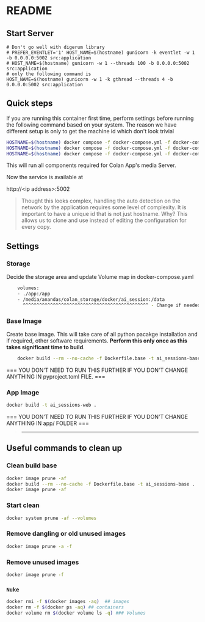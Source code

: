# README

## Start Server
```
# Don't go well with digerum library
# PREFER_EVENTLET='1' HOST_NAME=$(hostname) gunicorn -k eventlet -w 1 -b 0.0.0.0:5002 src:application
# HOST_NAME=$(hostname) gunicorn -w 1 --threads 100 -b 0.0.0.0:5002 src:application
# only the following command is 
HOST_NAME=$(hostname) gunicorn -w 1 -k gthread --threads 4 -b 0.0.0.0:5002 src:application
```

## Quick steps

If you are running this container first time, perform settings before running the following command based on your system. The reason we have different setup is only to get the machine id which don't look trivial

```bash
HOSTNAME=$(hostname) docker compose -f docker-compose.yml -f docker-compose.rpi.yml up -d
HOSTNAME=$(hostname) docker compose -f docker-compose.yml -f docker-compose.linux.yml up -d
HOSTNAME=$(hostname) docker compose -f docker-compose.yml -f docker-compose.mac.yml up -d
```

This will run all components required for Colan App's media Server.

Now the service is available at

http://\<ip address\>:5002

> Thought this looks complex, handling the auto detection on the network by the application requires some level of complexity.
> It is important to have a unique id that is not just hostname. Why? This allows us to clone and use instead of editing the configuration
> for every copy.

## Settings

### Storage

Decide the storage area and update Volume map in docker-compose.yaml

```bash
    volumes:
    - ./app:/app
    - /media/anandas/colan_storage/docker/ai_session:/data
      ^^^^^^^^^^^^^^^^^^^^^^^^^^^^^^^^^^^^^^^^^^^^^^ - Change if needed
```

### Base Image

Create base image. This will take care of all python pacakge installation and if required, other software requirements.  **Perform this only once as this takes significant time to build**.

```bash
    docker build --rm --no-cache -f Dockerfile.base -t ai_sessions-base . # Base image, 
```

=== YOU DON'T NEED TO RUN THIS FURTHER IF YOU DON'T CHANGE ANYTHING IN pyproject.toml FILE. ===

### App Image

```bash
docker build -t ai_sessions-web .
```

=== YOU DON'T NEED TO RUN THIS FURTHER IF YOU DON'T CHANGE ANYTHING IN app/ FOLDER ===

> ---------------------------------------------------------------------------------------------------

## Useful commands to clean up

### Clean build base

```bash
docker image prune -af 
docker build --rm --no-cache -f Dockerfile.base -t ai_sessions-base . 
docker image prune -af
```

### Start clean

```bash
docker system prune -af --volumes
```

### Remove dangling or old unused images

```bash
docker image prune -a -f
```

### Remove unused images

```bash
docker image prune -f
```

### `Nuke`

```bash
docker rmi -f $(docker images -aq)  ## images
docker rm -f $(docker ps -aq) ## containers
docker volume rm $(docker volume ls -q) ### Volumes
```
